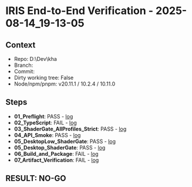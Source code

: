 ﻿# IRIS End-to-End Verification - 2025-08-14_19-13-05

## Context
- Repo: D:\Dev\kha
- Branch: 
- Commit: 
- Dirty working tree: False
- Node/npm/pnpm: v20.11.1 / 10.2.4 / 10.11.0

## Steps
- **01_Preflight**: PASS - [log](D:\Dev\kha\tools\release\reports\01_Preflight_2025-08-14_19-13-05.log)
- **02_TypeScript**: FAIL - [log](D:\Dev\kha\tools\release\reports\02_TypeScript_2025-08-14_19-13-05.log)
- **03_ShaderGate_AllProfiles_Strict**: PASS - [log](D:\Dev\kha\tools\release\reports\03_ShaderGate_AllProfiles_Strict_2025-08-14_19-13-05.log)
- **04_API_Smoke**: PASS - [log](D:\Dev\kha\tools\release\reports\04_API_Smoke_2025-08-14_19-13-05.log)
- **05_DesktopLow_ShaderGate**: PASS - [log](D:\Dev\kha\tools\release\reports\05_DesktopLow_ShaderGate_2025-08-14_19-13-05.log)
- **05_Desktop_ShaderGate**: PASS - [log](D:\Dev\kha\tools\release\reports\05_Desktop_ShaderGate_2025-08-14_19-13-05.log)
- **06_Build_and_Package**: FAIL - [log](D:\Dev\kha\tools\release\reports\06_Build_and_Package_2025-08-14_19-13-05.log)
- **07_Artifact_Verification**: FAIL - [log](D:\Dev\kha\tools\release\reports\07_Artifact_Verification_2025-08-14_19-13-05.log)

## RESULT: NO-GO
